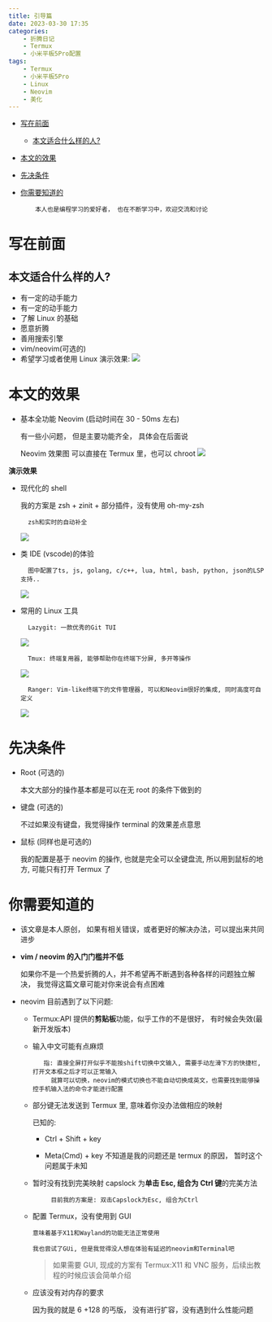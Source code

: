 ```yaml
---
title: 引导篇
date: 2023-03-30 17:35
categories:
    - 折腾日记
    - Termux
    - 小米平板5Pro配置
tags:
    - Termux
    - 小米平板5Pro
    - Linux
    - Neovim
    - 美化
---
```


<!--toc:start-->

-   [写在前面](#写在前面)
    -   [本文适合什么样的人?](#本文适合什么样的人)
-   [本文的效果](#本文的效果)
-   [先决条件](#先决条件)
-   [你需要知道的](#你需要知道的)
    <!--toc:end-->

            本人也是编程学习的爱好者， 也在不断学习中，欢迎交流和讨论

# 写在前面

## 本文适合什么样的人?

-   有一定的动手能力
-   有一定的动手能力
-   了解 Linux 的基础
-   愿意折腾
-   善用搜索引擎
-   vim/neovim(可选的)
-   希望学习或者使用 Linux
    演示效果: ![](https://zoran-blog-image.oss-cn-hangzhou.aliyuncs.com/Termux%E9%85%8D%E7%BD%AE/%E5%BC%95%E5%AF%BC%E7%AF%87/demo.gif)

# 本文的效果

-   基本全功能 Neovim (启动时间在 30 - 50ms 左右)

    有一些小问题， 但是主要功能齐全， 具体会在后面说

    Neovim 效果图 可以直接在 Termux 里，也可以 chroot
    ![](https://zoran-blog-image.oss-cn-hangzhou.aliyuncs.com/Termux%E9%85%8D%E7%BD%AE/%E5%BC%95%E5%AF%BC%E7%AF%87/demo.png)

**演示效果**

-   现代化的 shell

    我的方案是 zsh + zinit + 部分插件，没有使用 oh-my-zsh

          zsh和实时的自动补全

    ![](https://zoran-blog-image.oss-cn-hangzhou.aliyuncs.com/Termux%E9%85%8D%E7%BD%AE/%E5%BC%95%E5%AF%BC%E7%AF%87/shell_demo.png)

-   类 IDE (vscode)的体验

          图中配置了ts, js, golang, c/c++, lua, html, bash, python, json的LSP支持..

    ![](https://zoran-blog-image.oss-cn-hangzhou.aliyuncs.com/Termux%E9%85%8D%E7%BD%AE/%E5%BC%95%E5%AF%BC%E7%AF%87/ide_demo.png)

-   常用的 Linux 工具

          Lazygit: 一款优秀的Git TUI

    ![](https://zoran-blog-image.oss-cn-hangzhou.aliyuncs.com/Termux%E9%85%8D%E7%BD%AE/%E5%BC%95%E5%AF%BC%E7%AF%87/lazygit_demo.png)

          Tmux: 终端复用器, 能够帮助你在终端下分屏, 多开等操作

    ![](https://zoran-blog-image.oss-cn-hangzhou.aliyuncs.com/Termux%E9%85%8D%E7%BD%AE/%E5%BC%95%E5%AF%BC%E7%AF%87/tmux_demo.png)

          Ranger: Vim-like终端下的文件管理器, 可以和Neovim很好的集成, 同时高度可自定义

    ![](https://zoran-blog-image.oss-cn-hangzhou.aliyuncs.com/Termux%E9%85%8D%E7%BD%AE/%E5%BC%95%E5%AF%BC%E7%AF%87/ranger_demo.png)

# 先决条件

-   Root (可选的)

    本文大部分的操作基本都是可以在无 root 的条件下做到的

-   键盘 (可选的)

    不过如果没有键盘，我觉得操作 terminal 的效果差点意思

-   鼠标 (同样也是可选的)

    我的配置是基于 neovim 的操作, 也就是完全可以全键盘流, 所以用到鼠标的地方, 可能只有打开 Termux 了

# 你需要知道的

-   该文章是本人原创， 如果有相关错误，或者更好的解决办法，可以提出来共同进步

-   **vim / neovim 的入门门槛并不低**

    如果你不是一个热爱折腾的人，并不希望再不断遇到各种各样的问题独立解决， 我觉得这篇文章可能对你来说会有点困难

-   neovim 目前遇到了以下问题:

    -   Termux:API 提供的**剪贴板**功能，似乎工作的不是很好， 有时候会失效(最新开发版本)

    -   输入中文可能有点麻烦

               指: 直接全屏打开似乎不能按shift切换中文输入, 需要手动左滑下方的快捷栏, 打开文本框之后才可以正常输入
                 就算可以切换，neovim的模式切换也不能自动切换成英文，也需要找到能够操控手机输入法的命令才能进行配置

    -   部分键无法发送到 Termux 里, 意味着你没办法做相应的映射

        已知的:

        -   Ctrl + Shift + key

        -   Meta(Cmd) + key
            不知道是我的问题还是 termux 的原因， 暂时这个问题属于未知

    -   暂时没有找到完美映射 capslock 为**单击 Esc, 组合为 Ctrl 键**的完美方法

                 目前我的方案是: 双击Capslock为Esc, 组合为Ctrl

    -   配置 Termux，没有使用到 GUI

            意味着基于X11和Wayland的功能无法正常使用

            我也尝试了GUi, 但是我觉得没人想在体验有延迟的neovim和Terminal吧

        > 如果需要 GUI, 现成的方案有 Termux:X11 和 VNC 服务，后续出教程的时候应该会简单介绍

    -   应该没有对内存的要求

        因为我的就是 6 +128 的丐版， 没有进行扩容，没有遇到什么性能问题
